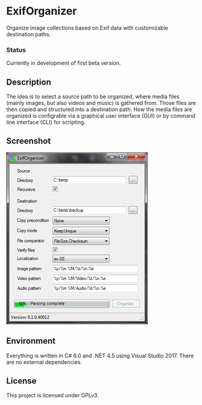ExifOrganizer
=============

Organize image collections based on Exif data with customizable destination paths.
### Status
Currently in development of first beta version.

## Description
The idea is to select a source path to be organized, where media files (mainly images, but also videos and music) is gathered from. Those files are then copied and structured into a destination path. How the media files are organized is configrable via a graphical user interface (GUI) or by command line interface (CLI) for scripting.

## Screenshot
![ExifOrganizer GUI](screenshot.png)

## Environment
Everything is written in C# 6.0 and .NET 4.5 using Visual Studio 2017. There are no external dependencies.

## License
This project is licensed under GPLv3.


